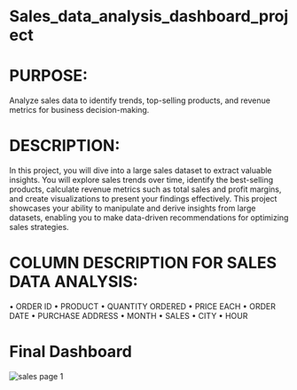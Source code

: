 # Sales_data_analysis_dashboard_project

# PURPOSE:
Analyze sales data to identify trends, top-selling products, and revenue metrics for business decision-making.

# DESCRIPTION:
In this project, you will dive into a large sales dataset to extract valuable insights. You will explore sales trends over time, identify the best-selling products, calculate revenue metrics such as total sales and profit margins, and create visualizations to present your findings effectively. This project showcases your ability to manipulate and derive insights from large datasets, enabling you to make data-driven recommendations for optimizing sales strategies.

# COLUMN DESCRIPTION FOR SALES DATA ANALYSIS:
• ORDER ID
• PRODUCT
• QUANTITY ORDERED
• PRICE EACH
• ORDER DATE
• PURCHASE ADDRESS
• MONTH
• SALES
• CITY
• HOUR

# Final Dashboard

![sales page 1](https://github.com/mugane-wahome/mugane-wahome-Sales_data_analysis_dashboard_project/assets/145966011/40b5c519-6977-42b4-8cc9-6a0491a22f1a)
